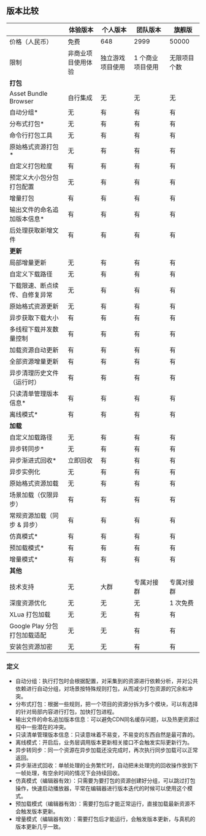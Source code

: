 <!-- docs/compare-plans.md -->

## 版本比较

|                                | 体验版本           | 个人版本         | 团队版本         | 旗舰版       |
| ------------------------------ | ------------------ | ---------------- | ---------------- | ------------ |
| 价格（人民币）                 | 免费               | 648              | 2999             | 50000        |
| 限制                           | 非商业项目使用体验 | 独立游戏项目使用 | 1 个商业项目使用 | 无限项目个数 |
| **打包**                       |                    |                  |                  |              |
| Asset Bundle Browser           | 自行集成           | 无               | 无               | 无           |
| 自动分组*                      | 无                 | 有               | 有               | 有           |
| 分布式打包*                    | 无                 | 有               | 有               | 有           |
| 命令行打包工具                 | 无                 | 有               | 有               | 有           |
| 原始格式资源打包*              | 无                 | 有               | 有               | 有           |
| 自定义打包粒度                 | 有                  | 有               | 有               | 有           |
| 预定义大小包分包打包配置       | 无                 | 有               | 有               | 有           |
| 增量打包                       | 有                 | 有               | 有               | 有           |
| 输出文件的命名追加版本信息*    | 有                 | 有               | 有               | 有           |
| 后处理获取新增文件             | 有                 | 有               | 有               | 有           |
| **更新**                       |                    |                  |                  |              |
| 局部增量更新                   | 无                 | 有               | 有               | 有           |
| 自定义下载路径                 | 无                 | 有               | 有               | 有           |
| 下载限速、断点续传、自修复异常 | 无                 | 有               | 有               | 有           |
| 原始格式资源更新               | 无                 | 有               | 有               | 有           |
| 异步获取下载大小               | 有                 | 有               | 有               | 有           |
| 多线程下载并发数量控制         | 有                 | 有               | 有               | 有           |
| 加载资源自动更新               | 有                 | 有               | 有               | 有           |
| 全部资源增量更新               | 有                 | 有               | 有               | 有           |
| 异步清理历史文件（运行时）     | 有                 | 有               | 有               | 有           |
| 只读清单管理版本信息*          | 有                 | 有               | 有               | 有           |
| 离线模式*                      | 有                 | 有               | 有               | 有           |
| **加载**                       |                    |                  |                  |              |
| 自定义加载路径                 | 无                 | 有               | 有               | 有           |
| 异步转同步*                    | 无                 | 有               | 有               | 有           |
| 异步渐进式回收*                | 立即回收           | 有               | 有               | 有           |
| 异步实例化                     | 无                 | 有               | 有               | 有           |
| 原始格式资源加载               | 无                 | 有               | 有               | 有           |
| 场景加载（仅限异步）           | 有                 | 有               | 有               | 有           |
| 常规资源加载（同步 & 异步）    | 有                 | 有               | 有               | 有           |
| 仿真模式*                      | 有                 | 有               | 有               | 有           |
| 预加载模式*                    | 有                 | 有               | 有               | 有           |
| 增量模式*                      | 有                 | 有               | 有               | 有           |
| **其他**                       |                    |                  |                  |              |
| 技术支持                       | 无                 | 大群             | 专属对接群       | 专属对接群   |
| 深度资源优化                   | 无                 | 无               | 无               | 1 次免费     |
| XLua 打包加载                  | 无                 | 无               | 有               | 有           |
| Google Play 分包打包加载适配   | 无                 | 无               | 有               | 有           |
| 安装包资源加密                 | 无                 | 无               | 有               | 有           |

### 定义

- 自动分组：执行打包时会根据配置，对采集到的资源进行依赖分析，并对公共依赖进行自动分组，对场景按特殊规则打包，从而减少打包资源的冗余和冲突。
- 分布式打包：根据一些规则，把一个项目的资源分拆为多个模块，可以有选择的针对局部内容进行打包，加快打包进程。
- 输出文件的命名追加版本信息：可以避免CDN同名缓存问题，以及热更资源过程中一些潜在的冲突。
- 只读清单管理版本信息：只读意味着不易变，不易变的东西自然是最可靠的。
- 离线模式：开启后，业务层调用版本更新相关接口不会触发实际更新行为。
- 异步转同步：同一个资源在异步加载还没完成时，再次执行同步加载可以正常返回。
- 异步渐进式回收：单帧处理的业务繁忙时，自动把未处理完的回收操作放到下一帧处理，有空余时间的情况下会持续回收。
- 仿真模式（编辑器有效）：只需要为要打包的资源创建好分组，可以跳过打包操作，快速启动播放器，平常在编辑器进行版本迭代的时候可以使用这个模式。
- 预加载模式（编辑器有效）：需要打包后才能正常运行，直接加载最新资源不会触发版本更新。
- 增量模式（编辑器有效）：需要打包后才能运行，会触发版本更新，与真机的版本更新几乎一致。
